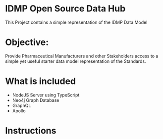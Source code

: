 # IDMP Open Source Data Hub

This Project contains a simple representation of the IDMP Data Model

# Objective:

Provide Pharmaceutical Manufacturers and other Stakeholders access to a simple yet useful starter data model representation of the Standards.

# What is included

- NodeJS Server using TypeScript
- Neo4j Graph Database
- GraphQL
- Apollo

# Instructions
